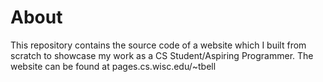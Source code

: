 # About
This repository contains the source code of a website which I built from scratch to showcase my work as a CS Student/Aspiring Programmer. The website can be found at pages.cs.wisc.edu/~tbell 
